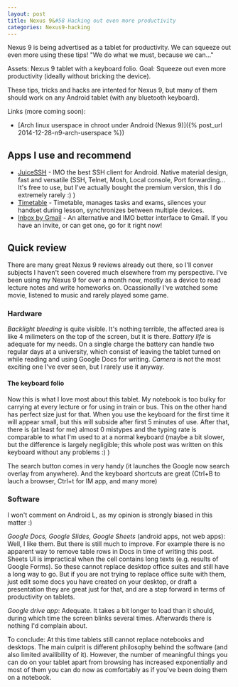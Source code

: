 ```yaml
---
layout: post
title: Nexus 9&#58 Hacking out even more productivity
categories: Nexus9-hacking
---
```


Nexus 9 is being advertised as a tablet for productivity. We can squeeze out even more using these tips!
"We do what we must, because we can..."

Assets: Nexus 9 tablet with a keyboard folio. Goal: Squeeze out even more productivity (ideally without bricking the device).

These tips, tricks and hacks are intented for Nexus 9, but many of them should work on any Android tablet (with any bluetooth keyboard).

Links (more coming soon):

  * [Arch linux userspace in chroot under Android (Nexus 9)]({% post_url 2014-12-28-n9-arch-userspace %})

## Apps I use and recommend

  * [JuiceSSH](https://juicessh.com) - IMO the best SSH client for Android. Native material design, fast and versatile (SSH, Telnet, Mosh, Local console, Port forwarding...
  It's free to use, but I've actually bought the premium version, this I do extremely rarely :) )
  * [Timetable](timetable.im) - Timetable, manages tasks and exams, silences your handset during lesson, synchronizes between multiple devices.
  * [Inbox by Gmail](http://www.google.com/inbox/) - An alternative and IMO better interface to Gmail. If you have an invite, or can get one, go for it right now!

## Quick review

There are many great Nexus 9 reviews already out there, so I'll conver subjects I haven't seen covered much elsewhere from my perspective. I've
been
using my Nexus 9 for over a month now, mostly
as
a device to read lecture notes and write homeworks on. Ocassionally I've watched some movie, listened to music and rarely played some game.

### Hardware

*Backlight bleeding* is quite visible. It's nothing terrible, the affected area is like 4 milimeters on the top of the screen, but it is there.
*Battery life* is adequate for my needs. On a single charge the battery can handle two regular days at a university, which consist of leaving the
tablet turned on while reading and using Google Docs for writing. *Camera* is not the most exciting one I've ever seen, but I rarely use it anyway.

#### The keyboard folio

Now this is what I love most about this tablet. My notebook is too bulky for carrying at every lecture or for using in train or bus. This on the
other hand has perfect size just for that. When you use the keyboard for the first time it will appear small, but this will subside after first 5
minutes of use. After that, there is (at least for me) almost 0 mistypes and the typing rate is comparable to what I'm
used to at a normal keyboard (maybe a bit slower, but the difference is largely negligible; this whole post was written on this keyboard without
any problems :) )

The search button comes in very handy (it launches the Google now search overlay from anywhere). And the keyboard shortcuts are great (Ctrl+B to
lauch a browser, Ctrl+t for IM app, and many more)

### Software

I won't comment on Android L, as my opinion is strongly biased in this matter :)

*Google Docs, Google Slides, Google Sheets* (android apps, not web apps): Well, I like them. But there is still much to improve. For example there is
no apparent way to remove
table rows in Docs in time of writing this post. Sheets UI is impractical when the cell contains long texts (e.g. results of Google Forms). So these
cannot replace desktop office suites and still have a long way to go. But if you are not trying to replace office suite with them, just edit some
docs you have created on your desktop, or draft a presentation they are great just for that, and are a step forward in terms of productivity on
tablets.

*Google drive app*: Adequate. It takes a bit longer to load than it should, during which time the screen blinks several times. Afterwards there is
nothing I'd complain about.

To conclude: At this time tablets still cannot replace notebooks and desktops. The main culprit is different philosophy behind the software (and
also limited availibility of it). However, the number of meaningful things you can do on your tablet apart from browsing has increased exponentially
and most of them you can do now as comfortably as if you've been doing them on a notebook.
